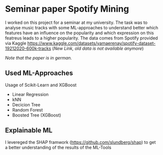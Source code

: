 # Seminar paper Spotify Mining

I worked on this project for a seminar at my university. 
The task was to analyse music tracks with some ML-approaches to understand better which features have an influence on the popularity and which expression on this featreus leads to a higher popularity.
The data comes from Spotify provided via Kaggle https://www.kaggle.com/datasets/yamaerenay/spotify-dataset-19212020-600k-tracks (*New Link, old data is not available anymore*)

*Note that the paper is in german.*

## Used ML-Approaches

Usage of Scikit-Learn and XGBoost
- Linear Regression
- kNN
- Decicion Tree
- Random Forest
- Boosted Tree (XGBoost)

## Explainable ML
I levereged the SHAP framwork (https://github.com/slundberg/shap) to get a better understanding of the results of the ML-Tools



